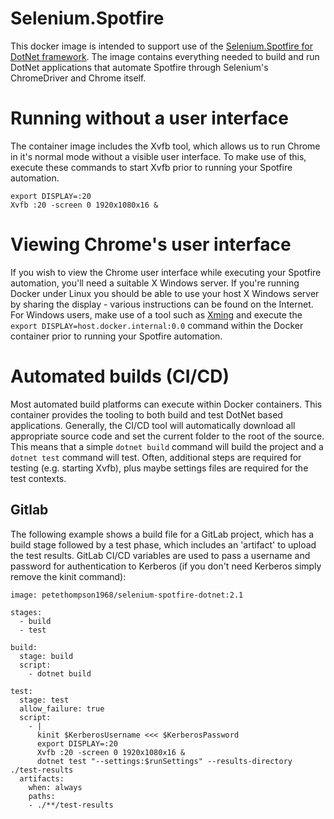# Selenium.Spotfire

This docker image is intended to support use of the [Selenium.Spotfire for DotNet framework](https://github.com/pete-thompson/selenium-spotfire-dotnet).
The image contains everything needed to build and run DotNet applications that automate Spotfire
through Selenium's ChromeDriver and Chrome itself.

# Running without a user interface

The container image includes the Xvfb tool, which allows us to run Chrome in it's normal mode without
a visible user interface. To make use of this, execute these commands to start Xvfb prior to running your Spotfire automation.

```
export DISPLAY=:20
Xvfb :20 -screen 0 1920x1080x16 &
```

# Viewing Chrome's user interface

If you wish to view the Chrome user interface while executing your Spotfire automation, you'll need a suitable X Windows server.
If you're running Docker under Linux you should be able to use your host X Windows server by sharing the display - various instructions can be found on the Internet.
For Windows users, make use of a tool such as [Xming](https://sourceforge.net/projects/xming/) and execute the ```export DISPLAY=host.docker.internal:0.0``` command within the Docker container prior to 
running your Spotfire automation.

# Automated builds (CI/CD)

Most automated build platforms can execute within Docker containers. This container provides the tooling to both
build and test DotNet based applications. Generally, the CI/CD tool will automatically download all 
appropriate source code and set the current folder to the root of the source. This means that a simple 
```dotnet build``` command will build the project and a ```dotnet test``` command will test.
Often, additional steps are required for testing (e.g. starting Xvfb), plus maybe settings files are required for the test contexts.

## Gitlab
The  following example shows a build file for a GitLab project, which has a build stage followed by a test phase, which includes an 'artifact' to upload the test results.
GitLab CI/CD variables are used to pass a username and password for authentication to Kerberos (if you don't need Kerberos simply remove the kinit command):

```
image: petethompson1968/selenium-spotfire-dotnet:2.1

stages:
  - build
  - test

build:
  stage: build
  script:
    - dotnet build

test:
  stage: test
  allow_failure: true
  script:
    - |
      kinit $KerberosUsername <<< $KerberosPassword
      export DISPLAY=:20
      Xvfb :20 -screen 0 1920x1080x16 &
      dotnet test "--settings:$runSettings" --results-directory ./test-results
  artifacts:
    when: always
    paths: 
    - ./**/test-results
```